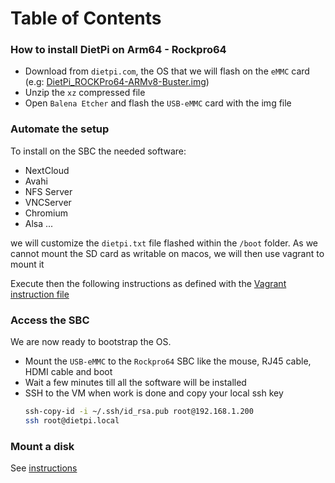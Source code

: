 Table of Contents
=================

### How to install DietPi on Arm64 - Rockpro64

- Download from `dietpi.com`, the OS that we will flash on the `eMMC` card (e.g: [DietPi_ROCKPro64-ARMv8-Buster.img](https://dietpi.com/downloads/images/DietPi_ROCKPro64-ARMv8-Buster.7z))
- Unzip the `xz` compressed  file
- Open `Balena Etcher` and flash the `USB-eMMC` card with the img file

### Automate the setup 

To install on the SBC the needed software:
- NextCloud
- Avahi
- NFS Server
- VNCServer
- Chromium
- Alsa
...
  
we will customize the `dietpi.txt` file flashed within the `/boot` folder.
As we cannot mount the SD card as writable on macos, we will then use vagrant to mount it

Execute then the following instructions as defined with the [Vagrant instruction file](../vagrant/README.md)

### Access the SBC

We are now ready to bootstrap the OS.

- Mount the `USB-eMMC` to the `Rockpro64` SBC like the mouse, RJ45 cable, HDMI cable and boot
- Wait a few minutes till all the software will be installed
- SSH to the VM when work is done and copy your local ssh key
  ```bash
  ssh-copy-id -i ~/.ssh/id_rsa.pub root@192.168.1.200
  ssh root@dietpi.local
  ```
  
### Mount a disk

See [instructions](../mount-a-disk.md)





